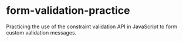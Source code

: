# form-validation-practice
Practicing the use of the constraint validation API in JavaScript to form custom validation messages. 
